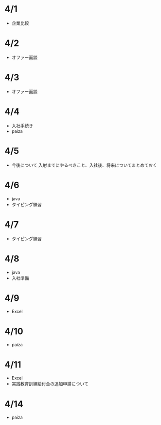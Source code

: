 # 4/1
- 企業比較

# 4/2
- オファー面談

# 4/3
- オファー面談

# 4/4
- 入社手続き
- paiza

# 4/5
- 今後について
  入射までにやるべきこと、入社後、将来についてまとめておく

# 4/6
- java
- タイピング練習

# 4/7
- タイピング練習

# 4/8
- java
- 入社準備

# 4/9
- Excel

# 4/10
- paiza

# 4/11
- Excel
- 実践教育訓練給付金の追加申請について

# 4/14
- paiza